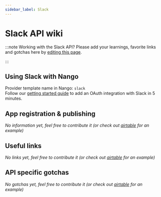 ```yaml
---
sidebar_label: Slack
---
```

# Slack API wiki

:::note Working with the Slack API?
Please add your learnings, favorite links and gotchas here by [editing this page](https://github.com/nangohq/nango/tree/main/docs/docs/providers/slack.md).  

:::

## Using Slack with Nango
Provider template name in Nango: `slack`  
Follow our [getting started guide](../reference/guide.md) to add an OAuth integration with Slack in 5 minutes.

## App registration & publishing
*No information yet, feel free to contribute it (or check out [airtable](airtable.md) for an example)*


## Useful links
*No links yet, feel free to contribute it (or check out [airtable](airtable.md) for an example)*

## API specific gotchas
*No gotchas yet, feel free to contribute it (or check out [airtable](airtable.md) for an example)*
